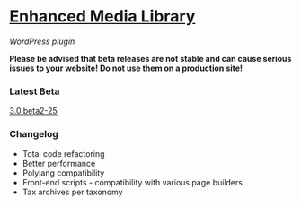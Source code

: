 # [Enhanced Media Library](https://www.wpuxsolutions.com/)
*WordPress plugin*

**Please be advised that beta releases are not stable and can cause serious issues to your website! Do not use them on a production site!**

### Latest Beta
[3.0.beta2-25](https://github.com/webbistro/enhanced-media-library/tree/v3.0.beta2-25)

### Changelog

* Total code refactoring
* Better performance
* Polylang compatibility
* Front-end scripts - compatibility with various page builders
* Tax archives per taxonomy

